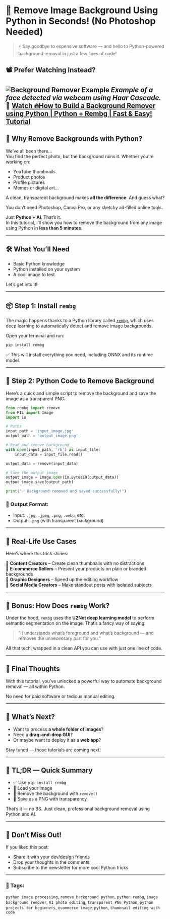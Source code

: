 # 🧠 **Remove Image Background Using Python in Seconds! (No Photoshop Needed)**

> ⚡ Say goodbye to expensive software — and hello to Python-powered background removal in just a few lines of code!

## 📽️ Prefer Watching Instead?
![Background Remover Example](img.png)
*Example of a face detected via webcam using Haar Cascade.*
🎥 [Watch 🔥How to Build a Background Remover using Python | Python + Rembg | Fast & Easy! Tutorial](https://youtu.be/2bI6-wlOS2I)
---

## 📸 Why Remove Backgrounds with Python?

We’ve all been there…  
You find the perfect photo, but the background ruins it. Whether you're working on:

- YouTube thumbnails  
- Product photos  
- Profile pictures  
- Memes or digital art...

A clean, transparent background makes **all the difference**. And guess what?

You don’t need Photoshop, Canva Pro, or any sketchy ad-filled online tools.

Just **Python + AI**. That’s it.  
In this tutorial, I’ll show you how to remove the background from any image using Python in **less than 5 minutes**.

---

## 🛠️ What You’ll Need

- Basic Python knowledge  
- Python installed on your system  
- A cool image to test

Let’s get into it!

---

## 📦 Step 1: Install `rembg`

The magic happens thanks to a Python library called [`rembg`](https://pypi.org/project/rembg/), which uses deep learning to automatically detect and remove image backgrounds.

Open your terminal and run:

```bash
pip install rembg
```

✅ This will install everything you need, including ONNX and its runtime model.

---

## 🧪 Step 2: Python Code to Remove Background

Here’s a quick and simple script to remove the background and save the image as a transparent PNG:

```python
from rembg import remove
from PIL import Image
import io

# Paths
input_path = 'input_image.jpg'
output_path = 'output_image.png'

# Read and remove background
with open(input_path, 'rb') as input_file:
    input_data = input_file.read()

output_data = remove(input_data)

# Save the output image
output_image = Image.open(io.BytesIO(output_data))
output_image.save(output_path)

print("✅ Background removed and saved successfully!")
```

### 📝 Output Format:
- Input: `.jpg`, `.jpeg`, `.png`, `.webp`, etc.
- Output: `.png` (with transparent background)

---

## 🌟 Real-Life Use Cases

Here’s where this trick shines:

🔹 **Content Creators** – Create clean thumbnails with no distractions  
🔹 **E-commerce Sellers** – Present your products on plain or branded backgrounds  
🔹 **Graphic Designers** – Speed up the editing workflow  
🔹 **Social Media Creators** – Make standout posts with isolated subjects

---

## 🧠 Bonus: How Does `rembg` Work?

Under the hood, `rembg` uses the **U2Net deep learning model** to perform semantic segmentation on the image. That’s a fancy way of saying:

> “It understands what’s foreground and what’s background — and removes the unnecessary part for you.”

All that tech, wrapped in a clean API you can use with just one line of code.

---

## 🚀 Final Thoughts

With this tutorial, you’ve unlocked a powerful way to automate background removal — all within Python.

No need for paid software or tedious manual editing.

---

## 🔁 What’s Next?

- Want to process **a whole folder of images**?
- Need a **drag-and-drop GUI**?
- Or maybe want to deploy it as a **web app**?

Stay tuned — those tutorials are coming next!

---

## 🧷 TL;DR — Quick Summary

- ✅ Use `pip install rembg`
- 📂 Load your image
- 🧠 Remove the background with `remove()`
- 💾 Save as a PNG with transparency

That’s it — no BS. Just clean, professional background removal using Python and AI.

---

## 📌 Don’t Miss Out!

If you liked this post:

- Share it with your dev/design friends  
- Drop your thoughts in the comments  
- Subscribe to the newsletter for more cool Python tricks

---

### 🔎 Tags:  
`python image processing`, `remove background python`, `python rembg`, `image background remover`, `AI photo editing`, `transparent PNG Python`, `python projects for beginners`, `ecommerce image python`, `thumbnail editing with code`
